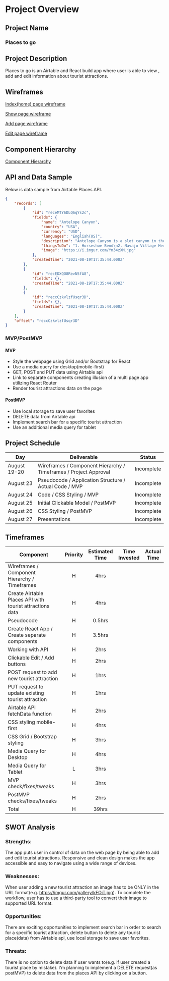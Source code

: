 # Project Overview

## Project Name

### Places to go

## Project Description

Places to go is an Airtable and React build app where user is able to view , add and edit information about tourist attractions. 


## Wireframes

[Index(home) page wireframe](https://whimsical.com/places-to-go-wireframes-index-page-Nyq2t9Um9q34gkGe7a1UFB)

[Show page wireframe](https://whimsical.com/places-to-go-wireframes-show-page-6UdyDQj11g4XbEhb6hZpQZ)

[Add page wireframe](https://whimsical.com/places-to-go-wireframes-add-page-CqGKDv2cZtXY8WbsPPaNDB)

[Edit page wireframe](https://whimsical.com/places-to-go-wireframes-edit-page-SAbjG6sWs9YSkB7R6wSBvU)


## Component Hierarchy

[Component Hierarchy](https://whimsical.com/places-to-go-component-hierarchy-6Z22ibMtruURssGpLEqWZd)


## API and Data Sample

Below is data sample from Airtable Places API.

```json
{
    "records": [
        {
            "id": "receMTY6DLQ6qYs2c",
            "fields": {
                "name": "Antelope Canyon",
                "country": "USA",
                "currency": "USD",
                "languages": "English(US)",
                "description": "Antelope Canyon is a slot canyon in the American Southwest, on Navajo land east of Page, Arizona. It includes two separate, scenic slot canyon section...",
                "thingsToDo": "1. Horseshoe Bend\n2. Navajo Village Heritage Center\n3. Glen Canyon Dam Overlook\n4. Waterholes Canyon\n5. Lower Antelope Canyon\n6. Glen Canyon National ...",
                "image": "https://i.imgur.com/Ym34zXM.jpg"
            },
            "createdTime": "2021-08-19T17:35:44.000Z"
        },
        {
            "id": "recEDXQO8RevN5fA8",
            "fields": {},
            "createdTime": "2021-08-19T17:35:44.000Z"
        },
        {
            "id": "reccCzkvlzfUsqr3D",
            "fields": {},
            "createdTime": "2021-08-19T17:35:44.000Z"
        }
    ],
    "offset": "reccCzkvlzfUsqr3D"
}
```


### MVP/PostMVP 

#### MVP 

- Style the webpage using Grid and/or Bootstrap for React
- Use a media query for desktop(mobile-first)
- GET, POST and PUT data using Airtable api
- Link to separate components creating illusion of a multi page app utilizing React Router
- Render tourist attractions data on the page 

#### PostMVP  

- Use local storage to save user favorites
- DELETE data from Airtable api
- Implement search bar for a specific tourist attraction
- Use an additional media query for tablet


## Project Schedule

| Day          | Deliverable                                                               | Status       |
| ------------ | ------------------------------------------------------------------------- | ------------ |
| August 19-20 | Wireframes / Component Hierarchy / Timeframes / Project Approval          |  Incomplete  |
| August 23    | Pseudocode / Application Structure / Actual Code / MVP                    |  Incomplete  |
| August 24    | Code / CSS Styling / MVP                                                  |  Incomplete  |
| August 25    | Initial Clickable Model / PostMVP                                         |  Incomplete  |
| August 26    | CSS Styling / PostMVP                                                     |  Incomplete  |
| August 27    | Presentations                                                             |  Incomplete  |


## Timeframes

| Component                                                | Priority | Estimated Time | Time Invested | Actual Time |
| -------------------------------------------------------- | :------: | :------------: | :-----------: | :---------: |
| Wireframes / Component Hierarchy / Timeframes            |    H     |      4hrs      |               |             |
| Create Airtable Places API with tourist attractions data |    H     |      4hrs      |               |             |
| Pseudocode                                               |    H     |    0.5hrs      |               |             |
| Create React App / Create separate components            |    H     |    3.5hrs      |               |             |
| Working with API                                         |    H     |      2hrs      |               |             |
| Clickable Edit / Add buttons                             |    H     |      2hrs      |               |             |
| POST request to add new tourist attraction               |    H     |      1hrs      |               |             |
| PUT request to update existing tourist attraction        |    H     |      1hrs      |               |             |
| Airtable API fetchData function                          |    H     |      2hrs      |               |             |
| CSS styling mobile-first                                 |    H     |      4hrs      |               |             |
| CSS Grid / Bootstrap styling                             |    H     |      3hrs      |               |             |
| Media Query for Desktop                                  |    H     |      4hrs      |               |             |
| Media Query for Tablet                                   |    L     |      3hrs      |               |             |
| MVP check/fixes/tweaks                                   |    H     |      3hrs      |               |             |
| PostMVP checks/fixes/tweaks                              |    H     |      2hrs      |               |             |
| Total                                                    |    H     |     39hrs      |               |             |


## SWOT Analysis

### Strengths:
The app puts user in control of data on the web page by being able to add and edit tourist attractions.
Responsive and clean design makes the app accessible and easy to navigate using a wide range of devices.

### Weaknesses:
When user adding a new tourist attraction an image has to be ONLY in the URL format(e.g. https://imgur.com/gallery/kFOiT.jpg).
To complete the workflow, user has to use a third-party tool to convert their image to supported URL format.

### Opportunities:
There are exciting opportunities to implement search bar in order to search for a specific tourist attraction, delete button to delete any tourist place(data) from Airtable api, use local storage to save user favorites.

### Threats:
There is no option to delete data if user wants to(e.g. if user created a tourist place by mistake).
I'm planning to implement a DELETE request(as postMVP) to delete data from the places API by clicking on a button.
 
